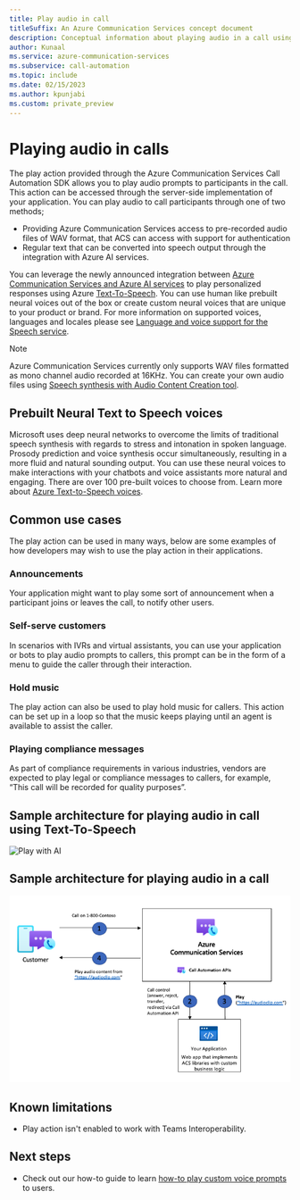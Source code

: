 ```yaml
---
title: Play audio in call
titleSuffix: An Azure Communication Services concept document
description: Conceptual information about playing audio in a call using Call Automation and Azure AI services
author: Kunaal
ms.service: azure-communication-services
ms.subservice: call-automation
ms.topic: include
ms.date: 02/15/2023
ms.author: kpunjabi
ms.custom: private_preview
---
```


# Playing audio in calls

The play action provided through the Azure Communication Services Call Automation SDK allows you to play audio prompts to participants in the call. This action can be accessed through the server-side implementation of your application. You can play audio to call participants through one of two methods;
- Providing Azure Communication Services access to pre-recorded audio files of WAV format, that ACS can access with support for authentication
- Regular text that can be converted into speech output through the integration with Azure AI services.

You can leverage the newly announced integration between [Azure Communication Services and Azure AI services](./azure-communication-services-azure-cognitive-services-integration.md) to play personalized responses using Azure [Text-To-Speech](../../../../articles/cognitive-services/Speech-Service/text-to-speech.md). You can use human like prebuilt neural voices out of the box or create custom neural voices that are unique to your product or brand. For more information on supported voices, languages and locales please see [Language and voice support for the Speech service](../../../../articles/cognitive-services/Speech-Service/language-support.md).

> [!NOTE]
> Azure Communication Services currently only supports WAV files formatted as mono channel audio recorded at 16KHz. You can create your own audio files using [Speech synthesis with Audio Content Creation tool](../../../../articles/cognitive-services/Speech-Service/how-to-audio-content-creation.md). 

## Prebuilt Neural Text to Speech voices
Microsoft uses deep neural networks to overcome the limits of traditional speech synthesis with regards to stress and intonation in spoken language. Prosody prediction and voice synthesis occur simultaneously, resulting in a more fluid and natural sounding output. You can use these neural voices to make interactions with your chatbots and voice assistants more natural and engaging. There are over 100 pre-built voices to choose from. Learn more about [Azure Text-to-Speech voices](../../../../articles/cognitive-services/Speech-Service/language-support.md).

## Common use cases 

The play action can be used in many ways, below are some examples of how developers may wish to use the play action in their applications.

### Announcements
Your application might want to play some sort of announcement when a participant joins or leaves the call, to notify other users.

### Self-serve customers

In scenarios with IVRs and virtual assistants, you can use your application or bots to play audio prompts to callers, this prompt can be in the form of a menu to guide the caller through their interaction.

### Hold music
The play action can also be used to play hold music for callers. This action can be set up in a loop so that the music keeps playing until an agent is available to assist the caller.

### Playing compliance messages
As part of compliance requirements in various industries, vendors are expected to play legal or compliance messages to callers, for example, “This call will be recorded for quality purposes”.

## Sample architecture for playing audio in call using Text-To-Speech

![Play with AI](./media/play-ai.png)

## Sample architecture for playing audio in a call

![Screenshot of flow for play action.](./media/play-action.png)

## Known limitations
- Play action isn't enabled to work with Teams Interoperability.

## Next steps
- Check out our how-to guide to learn [how-to play custom voice prompts](../../how-tos/call-automation/play-ai-action.md) to users.
